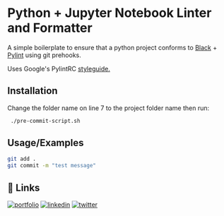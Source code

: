 
# Python + Jupyter Notebook Linter and Formatter

A simple boilerplate to ensure that a python project conforms to [Black](https://github.com/psf/black) + [Pylint](https://www.pylint.org/) using git prehooks.

Uses Google's PylintRC [styleguide.](https://github.com/google/styleguide/blob/gh-pages/pylintrc)


## Installation

Change the folder name on line 7 to the project folder name
then run:


```bash
 ./pre-commit-script.sh
```
    
## Usage/Examples

```bash
git add . 
git commit -m "test message"
```


## 🔗 Links
[![portfolio](https://img.shields.io/badge/Website-000?style=for-the-badge&logo=ko-fi&logoColor=white)](https://www.aaronfletcher.co.uk/)
[![linkedin](https://img.shields.io/badge/linkedin-0A66C2?style=for-the-badge&logo=linkedin&logoColor=white)](https://www.linkedin.com/in/aaron-fletcher-bvetmed-mrcvs/)
[![twitter](https://img.shields.io/badge/twitter-1DA1F2?style=for-the-badge&logo=twitter&logoColor=white)](https://twitter.com/afletcher53)
